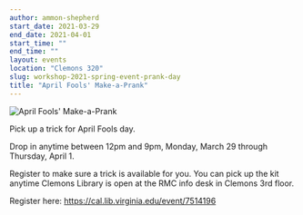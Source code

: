 ```yaml
---
author: ammon-shepherd
start_date: 2021-03-29
end_date: 2021-04-01
start_time: ""
end_time: ""
layout: events
location: "Clemons 320"
slug: workshop-2021-spring-event-prank-day
title: "April Fools' Make-a-Prank"
---
```


![April Fools' Make-a-Prank](/assets/post-media/workshops/april-fool-f-opper.jpg)

Pick up a trick for April Fools day.

Drop in anytime between 12pm and 9pm, Monday, March 29 through Thursday, April 1.

Register to make sure a trick is available for you. You can pick up the kit anytime Clemons Library is open at the RMC info desk in Clemons 3rd floor.

Register here: [https://cal.lib.virginia.edu/event/7514196 ](https://cal.lib.virginia.edu/event/7514196)
